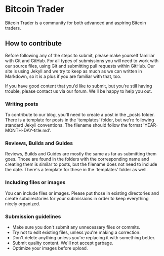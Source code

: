 # Bitcoin Trader

Bitcoin Trader is a community for both advanced and aspiring Bitcoin traders.

## How to contribute

Before following any of the steps to submit, please make yourself familiar with Git and GitHub. For all types of submissions you will need to work with our source files, using Git and submitting pull requests within GitHub. Our site is using Jekyll and we try to keep as much as we can written in Markdown, so it is a plus if you are familiar with that, too.

If you have good content that you'd like to submit, but you're still having trouble, please contact us via our forum. We'll be happy to help you out.

### Writing posts

To contribute to our blog, you'll need to create a post in the \_posts folder. There is a template for posts in the 'templates' folder, but we're following standard Jekyll conventions. The filename should follow the format 'YEAR-MONTH-DAY-title.md'.

### Reviews, Builds and Guides

Reviews, Builds and Guides are mostly the same as far as submitting them goes. Those are found in the folders with the corresponding name and creating them is similar to posts, but the filename does not need to include the date. There's a template for these in the 'templates' folder as well.

### Including files or images

You can include files or images. Please put those in existing directories and create subdirectories for your submissions in order to keep everything nicely organized.

### Submission guidelines

* Make sure you don't submit any unnecessary files or commits.
* Try not to edit existing files, unless you're making a correction.
* Don't delete anything unless you're replacing it with something better.
* Submit quality content. We'll not accept garbage.
* Optimize your images before upload.
